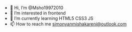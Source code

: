 - 👋 Hi, I’m @Msho19972010
- 👀 I’m interested in frontend
- 🌱 I’m currently learning HTML5 CSS3 JS
- 📫 How to reach me simonyanmishakareni@outlook.com

<!---
Msho19972010/Msho19972010 is a ✨ special ✨ repository because its `README.md` (this file) appears on your GitHub profile.
You can click the Preview link to take a look at your changes.
--->
